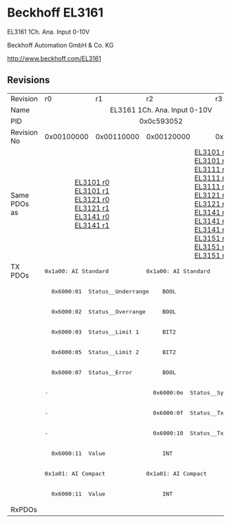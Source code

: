 # Beckhoff EL3161

EL3161 1Ch. Ana. Input 0-10V

Beckhoff Automation GmbH & Co. KG

http://www.beckhoff.com/EL3161

## Revisions
<table>
<tr>
<td>Revision</td>
<td>r0</td>
<td>r1</td>
<td>r2</td>
<td>r3</td>
</tr>
<tr>
<td>Name</td>
<td colspan=4 align="center">EL3161 1Ch. Ana. Input 0-10V</td>
</tr>
<tr>
<td>PID</td>
<td colspan=4 align="center">0x0c593052</td>
</tr>
<tr>
<td>Revision No</td>
<td>0x00100000</td>
<td>0x00110000</td>
<td>0x00120000</td>
<td>0x00130000</td>
</tr>
<tr>
<td>Same PDOs as</td>
<td colspan=2 align="center"><a href="EL3101.md">EL3101 r0</a><br/><a href="EL3101.md">EL3101 r1</a><br/><a href="EL3121.md">EL3121 r0</a><br/><a href="EL3121.md">EL3121 r1</a><br/><a href="EL3141.md">EL3141 r0</a><br/><a href="EL3141.md">EL3141 r1</a></td>
<td colspan=2 align="center"><a href="EL3101.md">EL3101 r2</a><br/><a href="EL3101.md">EL3101 r3</a><br/><a href="EL3111.md">EL3111 r2</a><br/><a href="EL3111.md">EL3111 r3</a><br/><a href="EL3111.md">EL3111 r4</a><br/><a href="EL3121.md">EL3121 r2</a><br/><a href="EL3121.md">EL3121 r3</a><br/><a href="EL3141.md">EL3141 r2</a><br/><a href="EL3141.md">EL3141 r3</a><br/><a href="EL3141.md">EL3141 r4</a><br/><a href="EL3151.md">EL3151 r2</a><br/><a href="EL3151.md">EL3151 r3</a><br/><a href="EL3151.md">EL3151 r4</a></td>
</tr>
<tr>
<td rowspan=12 valign=top>TX PDOs</td>
<td colspan=2 align="left"><pre>0x1a00: AI Standard </pre></td>
<td colspan=2 align="left"><pre>0x1a00: AI Standard</pre></td>
<td></td>
</tr>
<tr>
<td colspan=4 align="left"><pre>  0x6000:01  Status__Underrange    BOOL</pre></td>
</tr>
<tr>
<td colspan=4 align="left"><pre>  0x6000:02  Status__Overrange     BOOL</pre></td>
</tr>
<tr>
<td colspan=4 align="left"><pre>  0x6000:03  Status__Limit 1       BIT2</pre></td>
</tr>
<tr>
<td colspan=4 align="left"><pre>  0x6000:05  Status__Limit 2       BIT2</pre></td>
</tr>
<tr>
<td colspan=4 align="left"><pre>  0x6000:07  Status__Error         BOOL</pre></td>
</tr>
<tr>
<td colspan=2 align="left"><pre>-</pre></td>
<td colspan=2 align="left"><pre>  0x6000:0e  Status__Sync error    BOOL</pre></td>
</tr>
<tr>
<td colspan=2 align="left"><pre>-</pre></td>
<td colspan=2 align="left"><pre>  0x6000:0f  Status__TxPDO State   BOOL</pre></td>
</tr>
<tr>
<td colspan=2 align="left"><pre>-</pre></td>
<td colspan=2 align="left"><pre>  0x6000:10  Status__TxPDO Toggle  BOOL</pre></td>
</tr>
<tr>
<td colspan=4 align="left"><pre>  0x6000:11  Value                 INT</pre></td>
</tr>
<tr>
<td colspan=2 align="left"><pre>0x1a01: AI Compact </pre></td>
<td colspan=2 align="left"><pre>0x1a01: AI Compact</pre></td>
</tr>
<tr>
<td colspan=4 align="left"><pre>  0x6000:11  Value                 INT</pre></td>
</tr>
<tr>
<td>RxPDOs</td>
<td colspan=4 align="left"></td>
</tr>
</table>
